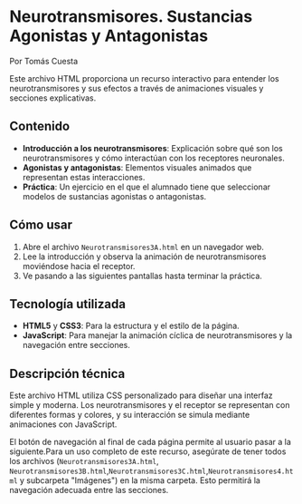 # Neurotransmisores. Sustancias Agonistas y Antagonistas
Por Tomás Cuesta

Este archivo HTML proporciona un recurso interactivo para entender los neurotransmisores y sus efectos a través de animaciones visuales y secciones explicativas.

## Contenido

- **Introducción a los neurotransmisores**: Explicación sobre qué son los neurotransmisores y cómo interactúan con los receptores neuronales.
- **Agonistas y antagonistas**: Elementos visuales animados que representan estas interacciones.
- **Práctica**: Un ejercicio en el que el alumnado tiene que seleccionar modelos de sustancias agonistas o antagonistas.

## Cómo usar

1. Abre el archivo `Neurotransmisores3A.html` en un navegador web.
2. Lee la introducción y observa la animación de neurotransmisores moviéndose hacia el receptor.
3. Ve pasando a las siguientes pantallas hasta terminar la práctica.

## Tecnología utilizada

- **HTML5** y **CSS3**: Para la estructura y el estilo de la página.
- **JavaScript**: Para manejar la animación cíclica de neurotransmisores y la navegación entre secciones.

## Descripción técnica

Este archivo HTML utiliza CSS personalizado para diseñar una interfaz simple y moderna. Los neurotransmisores y el receptor se representan con diferentes formas y colores, y su interacción se simula mediante animaciones con JavaScript.

El botón de navegación al final de cada página permite al usuario pasar a la siguiente.Para un uso completo de este recurso, asegúrate de tener todos los archivos (`Neurotransmisores3A.html`, `Neurotransmisores3B.html`,`Neurotransmisores3C.html`,`Neurotransmisores4.html` y subcarpeta "Imágenes") en la misma carpeta. Esto permitirá la navegación adecuada entre las secciones.
